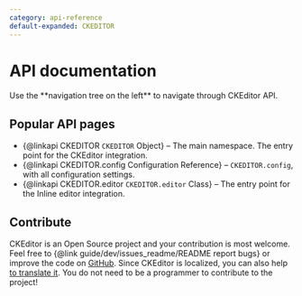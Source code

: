 ```yaml
---
category: api-reference
default-expanded: CKEDITOR
---
```

# API documentation

<info-box>
	Use the **navigation tree on the left** to navigate through CKEditor API.
</info-box>

## Popular API pages

* {@linkapi CKEDITOR `CKEDITOR` Object} &ndash; The main namespace. The entry point for the CKEditor integration.
* {@linkapi CKEDITOR.config Configuration Reference} &ndash; `CKEDITOR.config`, with all configuration settings.
* {@linkapi CKEDITOR.editor `CKEDITOR.editor` Class} &ndash; The entry point for the Inline editor integration.

## Contribute

CKEditor is an Open Source project and your contribution is most welcome. Feel free to {@link guide/dev/issues_readme/README report bugs} or improve the code on [GitHub](https://github.com/ckeditor/ckeditor-dev). Since CKEditor is localized, you can also help [to translate it](https://www.transifex.com/ckeditor/ckeditor/). You do not need to be a programmer to contribute to the project!
